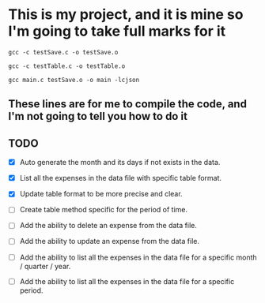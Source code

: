 # This  is my project, and it is mine so I'm going to take full marks for it

```shell
gcc -c testSave.c -o testSave.o  
```

```shell
gcc -c testTable.c -o testTable.o    
```

```shell
gcc main.c testSave.o -o main -lcjson
```

## These lines are for me to compile the code, and I'm not going to tell you how to do it

## TODO

- [x] Auto generate the month and its days if not exists in the data.
  
- [x] List all the expenses in the data file with specific table format.
- [x] Update table format to be more precise and clear.
- [ ] Create table method specific for the period of time.
- [ ] Add the ability to delete an expense from the data file.
- [ ] Add the ability to update an expense from the data file.
- [ ] Add the ability to list all the expenses in the data file for a specific month / quarter / year.
- [ ] Add the ability to list all the expenses in the data file for a specific period.
